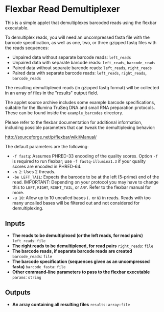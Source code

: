 # Flexbar Read Demultiplexer

This is a simple applet that demultiplexes barcoded reads using the flexbar executable.

To demultiplex reads, you will need an uncompressed fasta file with the barcode specification,
as well as one, two, or three gzipped fastq files with the reads sequences:

- Unpaired data without separate barcode reads: `left_reads`
- Unpaired data with separate barcode reads: `left_reads`, `barcode_reads`
- Paired data without separate barcode reads: `left_reads`, `right_reads`
- Paired data with separate barcode reads: `left_reads`, `right_reads`, `barcode_reads`

The resulting demultiplexed reads (in gzipped fastq format) will be collected in an array
of files in the "results" output field.

The applet source archive includes some example barcode specifications, suitable for the
Illumina TruSeq DNA and small RNA preparation protocols. These can be found inside the
`example_barcodes` directory.

Please refer to the flexbar documentation for additional information, including possible
parameters that can tweak the demultiplexing behavior:

http://sourceforge.net/p/flexbar/wiki/Manual/

The default parameters are the following:
* `-f fastq`: Assumes PHRED-33 encoding of the quality scores. Option `-f` is required to
run flexbar; use `-f fastq-illumina1.3` if your quality scores are encoded in PHRED-64.
* `-n 2`: Uses 2 threads.
* `-be LEFT_TAIL`: Expects the barcode to be at the left (5-prime) end of the read. IMPORTANT:
Depending on your protocol you may have to change this to `LEFT`, `RIGHT`, `RIGHT_TAIL`, or `ANY`.
Refer to the flexbar manual for more.
* `-u 10`: Allow up to 10 uncalled bases (`.` or `N`) in reads. Reads with too many uncalled
bases will be filtered out and not considered for demultiplexing.

## Inputs

* **The reads to be demultiplexed (or the left reads, for read pairs)** ``left_reads``: ``file``
* **The right reads to be demultiplexed, for read pairs** ``right_reads``: ``file``
* **The barcode reads, if separate barcode reads are created** ``barcode_reads``: ``file``
* **The barcode specification (sequences given as an uncompressed fasta)** ``barcode_fasta``: ``file``
* **Other command-line parameters to pass to the flexbar executable** ``params``: ``string``

## Outputs

* **An array containing all resulting files** ``results``: ``array:file``
